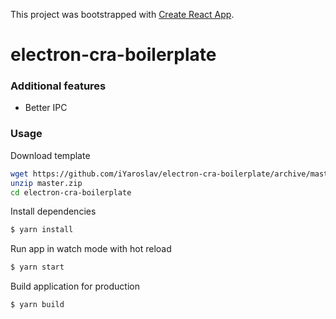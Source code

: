 This project was bootstrapped with [Create React App](https://github.com/facebook/create-react-app).

# electron-cra-boilerplate

### Additional features
* Better IPC

### Usage

Download template

``` bash
wget https://github.com/iYaroslav/electron-cra-boilerplate/archive/master.zip
unzip master.zip
cd electron-cra-boilerplate
```

Install dependencies
``` bash
$ yarn install
```

Run app in watch mode with hot reload
``` bash
$ yarn start
```

Build application for production
``` bash
$ yarn build
``` 
